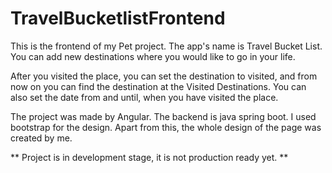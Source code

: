 # TravelBucketlistFrontend

This is the frontend of my Pet project. The app's name is Travel Bucket List. You can add new destinations where you would like to go in your life.

After you visited the place, you can set the destination to visited, and from now on you can find the destination at the Visited Destinations. You can also set the date from and until, when you have visited the place.

The project was made by Angular. The backend is java spring boot. I used bootstrap for the design. Apart from this, the whole design of the page was created by me.

** Project is in development stage, it is not production ready yet. **

